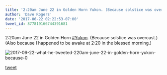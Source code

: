 ```yaml
---
title: '2:20am June 22 in Golden Horn Yukon. (Because solstice was overcast.) (Also...'
author: 'Dave Rogers'
date: '2017-06-22 02:22:53-07:00'
tweet_id: 877819166744391681
---
```

2:20am June 22 in Golden Horn [#Yukon](https://twitter.com/hashtag/yukon). (Because solstice was overcast.) (Also because I happened to be awake at 2:20 in the blessed morning.)

![2017-06-22-what-he-tweeted-220am-june-22-in-golden-horn-yukon-because-0](/heap/2017-06-22-what-he-tweeted-220am-june-22-in-golden-horn-yukon-because-0.jpg)

[tweet](https://twitter.com/yukondude/status/877819166744391681)